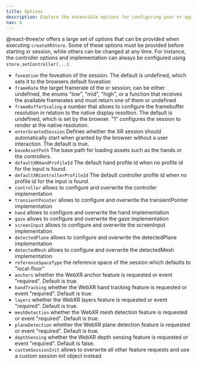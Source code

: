 ```yaml
---
title: Options
description: Explore the extensible options for configuring your xr app
nav: 6
---
```


@react-three/xr offers a large set of options that can be provided when executing `createXRStore`. Some of these options must be provided before starting xr session, while others can be changed at any time. For instance, the controller options and implementation can always be configured using `store.setController(...)`.

- `foveation` the foveation of the session. The default is undefined, which sets it to the browsers default foveation
- `frameRate` the target framerate of the xr session; can be either undefined, the enums "low", "mid", "high", or a function that receives the available framerates and must return one of them or undefined
- `frameBufferScaling` a number that allows to configure the framebuffer resolution in relation to the native display resoltion. The default is undefined, which is set by the browser. "1" configures the session to render at the native resolution.
- `enterGrantedSession` Defines whether the XR session should automatically start when granted by the browser without a user interaction. The default is true.
- `baseAssetPath` The base path for loading assets such as the hands or the controllers.
- `defaultXRHandProfileId` The default hand profile id when no profile id for the input is found.
- `defaultXRControllerProfileId` The default controller profile id when no profile id for the input is found.
- `controller` allows to configure and overwrite the controller implementation
- `transientPointer` allows to configure and overwrite the transientPointer implementation
- `hand` allows to configure and overwrite the hand implementation
- `gaze` allows to configure and overwrite the gaze implementation
- `screenInput` allows to configure and overwrite the screenInput implementation
- `detectedPlane` allows to configure and overwrite the detectedPlane implementation
- `detectedMesh` allows to configure and overwrite the detectedMesh implementation
- `referenceSpaceType` the reference space of the session which defaults to "local-floor"
- `anchors` whether the WebXR anchor feature is requested or event "required". Default is true.
- `handTracking` whether the WebXR hand tracking feature is requested or event "required". Default is true.
- `layers` whether the WebXR layers feature is requested or event "required". Default is true.
- `meshDetection` whether the WebXR mesh detection feature is requested or event "required". Default is true.
- `planeDetection` whether the WebXR plane detection feature is requested or event "required". Default is true.
- `depthSensing` whether the WebXR depth sensing feature is requested or event "required". Default is false.
- `customSessionInit` allows to overwrite all other feature requests and use a custom session init object instead
